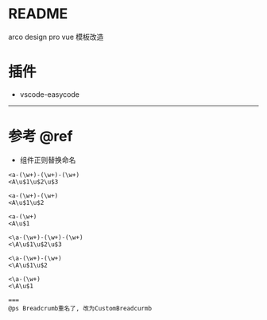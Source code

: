 # README

arco design pro vue 模板改造

# 插件

- vscode-easycode

---

# 参考 @ref

- 组件正则替换命名

```
<a-(\w+)-(\w+)-(\w+)
<A\u$1\u$2\u$3

<a-(\w+)-(\w+)
<A\u$1\u$2

<a-(\w+)
<A\u$1

<\a-(\w+)-(\w+)-(\w+)
<\A\u$1\u$2\u$3

<\a-(\w+)-(\w+)
<\A\u$1\u$2

<\a-(\w+)
<\A\u$1

===
@ps Breadcrumb重名了, 改为CustomBreadcurmb
```